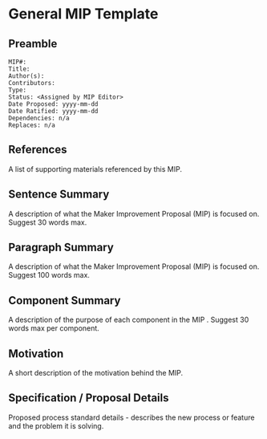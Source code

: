 # General MIP Template

## Preamble
```
MIP#:
Title:
Author(s): 
Contributors:
Type: 
Status: <Assigned by MIP Editor>
Date Proposed: yyyy-mm-dd
Date Ratified: yyyy-mm-dd
Dependencies: n/a
Replaces: n/a
```
## References

A list of supporting materials referenced by this MIP.

## Sentence Summary

A description of what the Maker Improvement Proposal (MIP) is focused on. Suggest 30 words max.

## Paragraph Summary

A description of what the Maker Improvement Proposal (MIP) is focused on. Suggest 100 words max.

## Component Summary

A description of the purpose of each component in the MIP . Suggest 30 words max per component.

## Motivation

A short description of the motivation behind the MIP. 

## Specification / Proposal Details

Proposed process standard details - describes the new process or feature and the problem it is solving.
